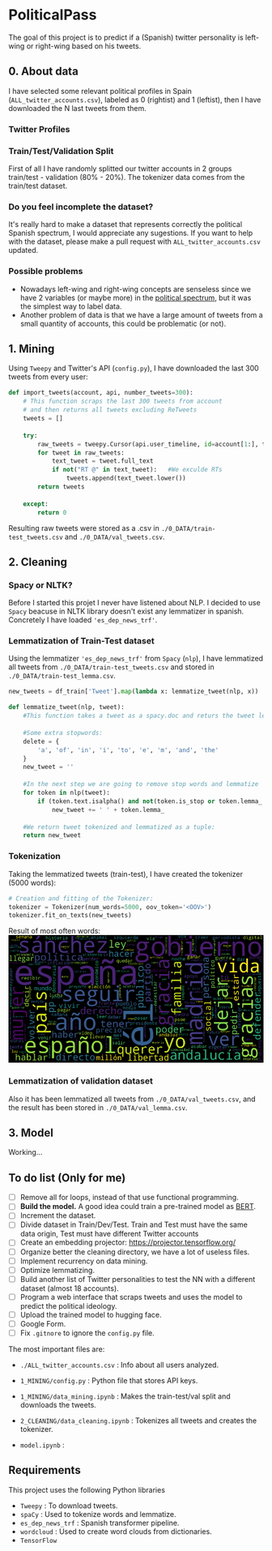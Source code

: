 # PoliticalPass

The goal of this project is to predict if a (Spanish) twitter personality is left-wing or right-wing based on his tweets.

## 0. About data
I have selected some relevant political profiles in Spain (`ALL_twitter_accounts.csv`), labeled as 0 (rightist) and 1 (leftist), then I have downloaded the N last tweets from them. 

### Twitter Profiles

### Train/Test/Validation Split
First of all I have randomly splitted our twitter accounts in 2 groups train/test - validation (80% - 20%). The tokenizer data comes from the train/test dataset.

### Do you feel incomplete the dataset?
It's really hard to make a dataset that represents correctly the political Spanish spectrum, I would appreciate any sugestions. If you want to help with the dataset, please make a pull request with `ALL_twitter_accounts.csv` updated.

### Possible problems
 * Nowadays left-wing and right-wing concepts are senseless since we have 2 variables (or maybe more) in the [political spectrum](https://en.wikipedia.org/wiki/The_Political_Compass), but it was the simplest way to label data. 
 * Another problem of data is that we have a large amount of tweets from a small quantity of accounts, this could be problematic (or not).


## 1. Mining
Using `Tweepy` and Twitter's API (`config.py`), I have downloaded the last 300 tweets from every user:

```python
def import_tweets(account, api, number_tweets=300):
	# This function scraps the last 300 tweets from account
	# and then returns all tweets excluding ReTweets
	tweets = []
	
	try:
		raw_tweets = tweepy.Cursor(api.user_timeline, id=account[1:], tweet_mode="extended").items(number_tweets)
		for tweet in raw_tweets:
			text_tweet = tweet.full_text
			if not("RT @" in text_tweet):   #We exculde RTs
				tweets.append(text_tweet.lower())
		return tweets

	except:
		return 0
```
Resulting raw tweets were stored as a .csv in `./0_DATA/train-test_tweets.csv` and `./0_DATA/val_tweets.csv`.

## 2. Cleaning

### Spacy or NLTK?
Before I started this projet I never have listened about NLP. I decided to use `Spacy` beacuse in NLTK library doesn't exist any lemmatizer in spanish. Concretely I have loaded `'es_dep_news_trf'`.

### Lemmatization of Train-Test dataset

Using the lemmatizer `'es_dep_news_trf'` from `Spacy` (`nlp`), I have lemmatized all tweets from `./0_DATA/train-test_tweets.csv` and stored in `./0_DATA/train-test_lemma.csv`.

```python
new_tweets = df_train['Tweet'].map(lambda x: lemmatize_tweet(nlp, x))
```

```python
def lemmatize_tweet(nlp, tweet):
    #This function takes a tweet as a spacy.doc and returs the tweet lemmatized
    
    #Some extra stopwords:
    delete = {
        'a', 'of', 'in', 'i', 'to', 'e', 'm', 'and', 'the'
    }
    new_tweet = ''
    
    #In the next step we are going to remove stop words and lemmatize
    for token in nlp(tweet):
        if (token.text.isalpha() and not(token.is_stop or token.lemma_ in delete)):#We are going to remove not alphanumeric tokens and stopwords
            new_tweet += ' ' + token.lemma_
    
    #We return tweet tokenized and lemmatized as a tuple: 
    return new_tweet
```

### Tokenization

Taking the lemmatized tweets (train-test), I have created the tokenizer (5000 words):

```python
# Creation and fitting of the Tokenizer:
tokenizer = Tokenizer(num_words=5000, oov_token='<OOV>')
tokenizer.fit_on_texts(new_tweets)
```
Result of most often words:
![WordCloud](https://github.com/rubzip/PoliticalPass/blob/main/4_IMAGES/wordcloud.png)

### Lemmatization of validation dataset
Also it has been lemmatized all tweets from `./0_DATA/val_tweets.csv`, and the result has been stored in `./0_DATA/val_lemma.csv`.


## 3. Model
Working... 


## To do list (Only for me)
- [ ] Remove all for loops, instead of that use functional programming.
- [ ] **Build the model.** A good idea could train a pre-trained model as [BERT](https://www.tensorflow.org/text/tutorials/fine_tune_bert). 
- [ ] Increment the dataset.
- [ ] Divide dataset in Train/Dev/Test. Train and Test must have the same data origin, Test must have different Twitter accounts
- [ ] Create an embedding projector: https://projector.tensorflow.org/
- [ ] Organize better the cleaning directory, we have a lot of useless files.
- [ ] Implement recurrency on data mining.
- [ ] Optimize lemmatizing.
- [ ] Build another list of Twitter personalities to test the NN with a different dataset (almost 18 accounts).
- [ ] Program a web interface that scraps tweets and uses the model to predict the political ideology.
- [ ] Upload the trained model to hugging face.
- [ ] Google Form.
- [ ] Fix `.gitnore` to ignore the `config.py` file. 

The most important files are:

* `./ALL_twitter_accounts.csv` : Info about all users analyzed.

* `1_MINING/config.py` : Python file that stores API keys.
* `1_MINING/data_mining.ipynb` : Makes the train-test/val split and downloads the tweets.

* `2_CLEANING/data_cleaning.ipynb` : Tokenizes all tweets and creates the tokenizer.

* `model.ipynb` : 


## Requirements
This project uses the following Python libraries

* `Tweepy` : To download tweets.
* `spaCy` : Used to tokenize words and lemmatize.
* `es_dep_news_trf` : Spanish transformer pipeline.
* `wordcloud` : Used to create word clouds from dictionaries.
* `TensorFlow`
